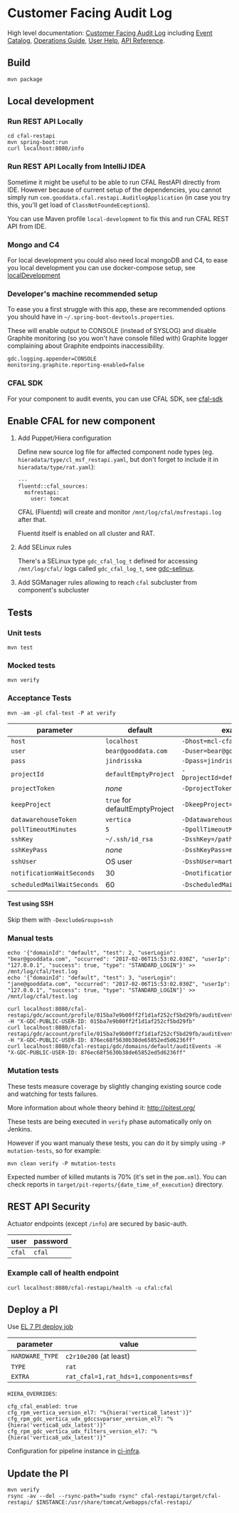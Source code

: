 # Customer Facing Audit Log

High level documentation:
[Customer Facing Audit Log](https://confluence.intgdc.com/display/plat/CFAL+-+Customer+Facing+Audit+Log)
including
[Event Catalog](https://confluence.intgdc.com/display/plat/CFAL+Event+Catalog),
[Operations Guide](https://confluence.intgdc.com/display/plat/CFAL+Operations+Guide),
[User Help](https://help.gooddata.com/display/doc/Auditing+Platform+Events),
[API Reference](https://help.gooddata.com/display/developer/API+Reference#/reference/audit-events).

## Build
```
mvn package
```

## Local development

### Run REST API Locally
```
cd cfal-restapi
mvn spring-boot:run
curl localhost:8080/info
```

### Run REST API Locally from IntelliJ IDEA

Sometime it might be useful to be able to run CFAL RestAPI directly from IDE. However because of current setup of the dependencies, you cannot simply run `com.gooddata.cfal.restapi.AuditlogApplication` (in case you try this, you'll get load of `ClassNotFoundeEception`s).

You can use Maven profile `local-development` to fix this and run CFAL REST API from IDE. 

### Mongo and C4
For local development you could also need local mongoDB and C4, to ease you local development you can use docker-compose setup, see [localDevelopment](localDevelopment) 

### Developer's machine recommended setup

To ease you a first struggle with this app, these are recommended options you should have in `~/.spring-boot-devtools.properties`.

These will enable output to CONSOLE (instead of SYSLOG) and disable Graphite monitoring (so you won't have console filled with)
Graphite logger complaining about Graphite endpoints inaccessibility.

```
gdc.logging.appender=CONSOLE
monitoring.graphite.reporting-enabled=false
```

### CFAL SDK

For your component to audit events, you can use CFAL SDK, see [cfal-sdk](https://github.com/gooddata/gdc-cfal-sdk)

## Enable CFAL for new component

1. Add Puppet/Hiera configuration

   Define new source log file for affected component node types (eg. `hieradata/type/cl_msf_restapi.yaml`, but don't forget to include it in `hieradata/type/rat.yaml`):
    ```
    ---
    fluentd::cfal_sources:
      msfrestapi:
        user: tomcat
    ```
    CFAL (Fluentd) will create and monitor `/mnt/log/cfal/msfrestapi.log` after that.

    Fluentd itself is enabled on all cluster and RAT.

2. Add SELinux rules

   There's a SELinux type `gdc_cfal_log_t` defined for accessing `/mnt/log/cfal/` logs called `gdc_cfal_log_t`, see [gdc-selinux](https://github.com/gooddata/gdc-selinux).

3. Add SGManager rules allowing to reach `cfal` subcluster from component's subcluster

## Tests

### Unit tests
```
mvn test
```

### Mocked tests
```
mvn verify
```

### Acceptance Tests
```
mvn -am -pl cfal-test -P at verify
```

parameter                 | default                        | example
--------------------------|--------------------------------|--------
`host`                    | `localhost`                    | `-Dhost=mcl-cfal.na.intgdc.com`
`user`                    | `bear@gooddata.com`            | `-Duser=bear@gooddata.com`
`pass`                    | `jindrisska`                   | `-Dpass=jindrisska`
`projectId`               | `defaultEmptyProject`          | `-DprojectId=defaultEmptyProject`
`projectToken`            | _none_                         | `-DprojectToken=pgroup2`
`keepProject`             | `true` for defaultEmptyProject | `-DkeepProject=true`
`datawarehouseToken`      | `vertica`                      | `-DdatawarehouseToken=vertica`
`pollTimeoutMinutes`      | `5`                            | `-DpollTimeoutMinutes=5`
`sshKey`                  | `~/.ssh/id_rsa`                | `-DsshKey=/path/to/key`
`sshKeyPass`              | _none_                         | `-DsshKeyPass=mykeypass`
`sshUser`                 | OS user                        | `-DsshUser=martin.caslavsky`
`notificationWaitSeconds` | 30                             | `-DnotificationWaitSeconds=10`
`scheduledMailWaitSeconds`| 60                             | `-DscheduledMailWaitSeconds=30`

#### Test using SSH

Skip them with `-DexcludeGroups=ssh`


### Manual tests

```
echo '{"domainId": "default", "test": 2, "userLogin": "bear@gooddata.com", "occurred": "2017-02-06T15:53:02.030Z", "userIp": "127.0.0.1", "success": true, "type": "STANDARD_LOGIN"}' >> /mnt/log/cfal/test.log
echo '{"domainId": "default", "test": 3, "userLogin": "jane@gooddata.com", "occurred": "2017-02-06T15:53:02.030Z", "userIp": "127.0.0.1", "success": true, "type": "STANDARD_LOGIN"}' >> /mnt/log/cfal/test.log

curl localhost:8080/cfal-restapi/gdc/account/profile/015ba7e9b00ff2f1d1af252cf5bd29fb/auditEvents -H "X-GDC-PUBLIC-USER-ID: 015ba7e9b00ff2f1d1af252cf5bd29fb"
curl localhost:8080/cfal-restapi/gdc/account/profile/015ba7e9b00ff2f1d1af252cf5bd29fb/auditEvents -H "X-GDC-PUBLIC-USER-ID: 876ec68f5630b38de65852ed5d6236ff"
curl localhost:8080/cfal-restapi/gdc/domains/default/auditEvents -H "X-GDC-PUBLIC-USER-ID: 876ec68f5630b38de65852ed5d6236ff"
```

### Mutation tests

These tests measure coverage by slightly changing existing source code and watching for tests failures.

More information about whole theory behind it: http://pitest.org/

These tests are being executed in `verify` phase automatically only on Jenkins.

However if you want manualy these tests, you can do it by simply using `-P mutation-tests`, so for example:
```
mvn clean verify -P mutation-tests
```

Expected number of killed mutants is 70% (it's set in the `pom.xml`).
You can check reports in `target/pit-reports/{date_time_of_execution}` directory.

## REST API Security

Actuator endpoints (except `/info`) are secured by basic-auth.

   user   |     password        |
----------|---------------------|
  `cfal`  |      `cfal`         |
  
### Example call of health endpoint
`
curl localhost:8080/cfal-restapi/health -u cfal:cfal
`

## Deploy a PI
Use [EL 7 PI deploy job](https://ci.intgdc.com/job/deploy-instance-el7/build?delay=0sec)

parameter | value
----------|-------
`HARDWARE_TYPE` | `c2r10e200` (at least)
`TYPE`          | `rat`
`EXTRA`         | `rat_cfal=1,rat_hds=1,components=msf`

`HIERA_OVERRIDES`:
```
cfg_cfal_enabled: true
cfg_rpm_vertica_version_el7: "%{hiera('vertica8_latest')}"
cfg_rpm_gdc_vertica_udx_gdccsvparser_version_el7: "%{hiera('vertica8_udx_latest')}"
cfg_rpm_gdc_vertica_udx_filters_version_el7: "%{hiera('vertica8_udx_latest')}"
```

Configuration for pipeline instance in [ci-infra](https://github.com/gooddata/ci-infra/blob/master/jenkins/jobs/ci/cfal-project.yaml).

## Update the PI

```
mvn verify
rsync -av --del --rsync-path="sudo rsync" cfal-restapi/target/cfal-restapi/ $INSTANCE:/usr/share/tomcat/webapps/cfal-restapi/
```

